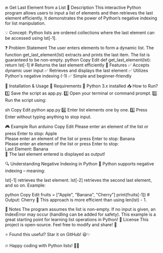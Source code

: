 
🔚 Get Last Element from a List
📜 Description
This interactive Python program allows users to input a list of elements and then retrieves the last element efficiently. It demonstrates the power of Python’s negative indexing for list manipulation.

💡 Concept: Python lists are ordered collections where the last element can be accessed using lst[-1].

❓ Problem Statement
The user enters elements to form a dynamic list.
The function get_last_element(lst) extracts and prints the last item.
The list is guaranteed to be non-empty.
python
Copy
Edit
def get_last_element(lst):
    return lst[-1]  # Returns the last element efficiently
🌟 Features
✅ Accepts dynamic user input
✅ Retrieves and displays the last element
✅ Utilizes Python's negative indexing (-1)
✅ Simple and beginner-friendly

🚀 Installation & Usage
🔧 Requirements
🐍 Python 3.x installed
📥 How to Run?
1️⃣ Save the script as app.py.
2️⃣ Open your terminal or command prompt.
3️⃣ Run the script using:

sh
Copy
Edit
python app.py
4️⃣ Enter list elements one by one.
5️⃣ Press Enter without typing anything to stop input.

🎮 Example Run
arduino
Copy
Edit
Please enter an element of the list or press Enter to stop: Apple  
Please enter an element of the list or press Enter to stop: Banana  
Please enter an element of the list or press Enter to stop:  
Last Element: Banana  
🔹 The last element entered is displayed as output!

🔍 Understanding Negative Indexing in Python
📌 Python supports negative indexing – meaning:

lst[-1] retrieves the last element.
lst[-2] retrieves the second last element, and so on.
Example:

python
Copy
Edit
fruits = ["Apple", "Banana", "Cherry"]
print(fruits[-1])  # Output: Cherry
🔹 This approach is more efficient than using len(lst) - 1.

📝 Notes
The program assumes the list is non-empty.
If no input is given, an IndexError may occur (handling can be added for safety).
This example is a great starting point for learning list operations in Python!
📄 License
This project is open-source. Feel free to modify and share! 🚀

⭐ Found this useful? Star it on GitHub! 😃✨

🔥 Happy coding with Python lists! 🐍💡